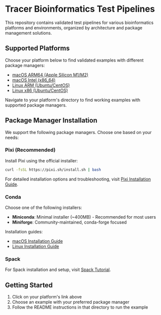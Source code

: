 # Tracer Bioinformatics Test Pipelines

This repository contains validated test pipelines for various bioinformatics platforms and environments, organized by architecture and package management solutions.

## Supported Platforms

Choose your platform below to find validated examples with different package managers:

- [macOS ARM64 (Apple Silicon M1/M2)](macos-arm64/)
- [macOS Intel (x86_64)](macos-intel-x86/)
- [Linux ARM (Ubuntu/CentOS)](linux-arm-ubuntu/)
- [Linux x86 (Ubuntu/CentOS)](linux-x86-ubuntu/)

Navigate to your platform's directory to find working examples with supported package managers.

## Package Manager Installation

We support the following package managers. Choose one based on your needs:

### Pixi (Recommended)

Install Pixi using the official installer:

```bash
curl -fsSL https://pixi.sh/install.sh | bash
```

For detailed installation options and troubleshooting, visit [Pixi Installation Guide](https://pixi.sh/latest/installation/).

### Conda

Choose one of the following installers:

- **Miniconda**: Minimal installer (~400MB) - Recommended for most users
- **Miniforge**: Community-maintained, conda-forge focused

Installation guides:

- [macOS Installation Guide](https://docs.conda.io/projects/conda/en/latest/user-guide/install/macos.html)
- [Linux Installation Guide](https://docs.conda.io/projects/conda/en/latest/user-guide/install/linux.html)

### Spack

For Spack installation and setup, visit [Spack Tutorial](https://spack-tutorial.readthedocs.io/en/latest/tutorial_basics.html).

## Getting Started

1. Click on your platform's link above
2. Choose an example with your preferred package manager
3. Follow the README instructions in that directory to run the example

